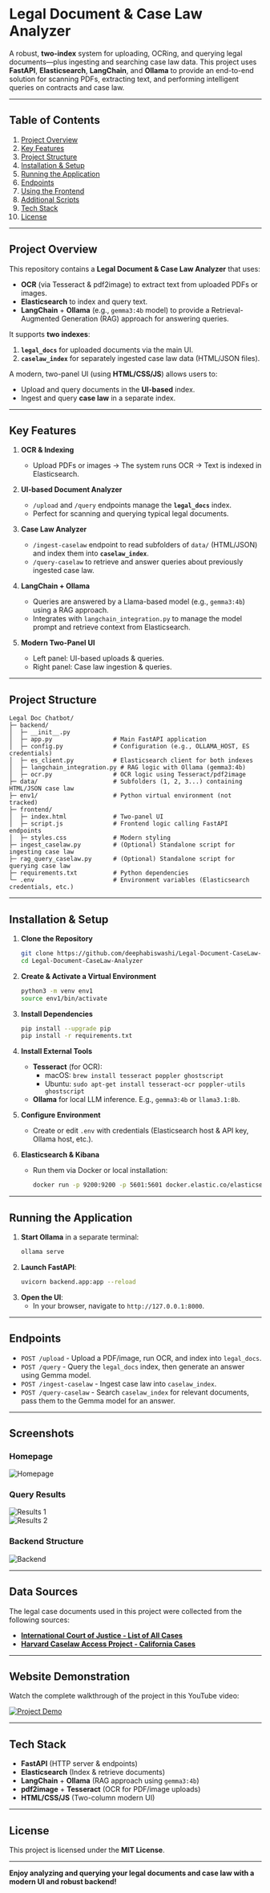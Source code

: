 # Legal Document & Case Law Analyzer

A robust, **two-index** system for uploading, OCRing, and querying legal documents—plus ingesting and searching case law data. This project uses **FastAPI**, **Elasticsearch**, **LangChain**, and **Ollama** to provide an end-to-end solution for scanning PDFs, extracting text, and performing intelligent queries on contracts and case law.

---

## Table of Contents
1. [Project Overview](#project-overview)  
2. [Key Features](#key-features)  
3. [Project Structure](#project-structure)  
4. [Installation & Setup](#installation--setup)  
5. [Running the Application](#running-the-application)  
6. [Endpoints](#endpoints)  
7. [Using the Frontend](#using-the-frontend)  
8. [Additional Scripts](#additional-scripts)  
9. [Tech Stack](#tech-stack)  
10. [License](#license)

---

## Project Overview
This repository contains a **Legal Document & Case Law Analyzer** that uses:
- **OCR** (via Tesseract & pdf2image) to extract text from uploaded PDFs or images.
- **Elasticsearch** to index and query text.
- **LangChain** + **Ollama** (e.g., `gemma3:4b` model) to provide a Retrieval-Augmented Generation (RAG) approach for answering queries.

It supports **two indexes**:
1. **`legal_docs`** for uploaded documents via the main UI.  
2. **`caselaw_index`** for separately ingested case law data (HTML/JSON files).

A modern, two-panel UI (using **HTML/CSS/JS**) allows users to:
- Upload and query documents in the **UI-based** index.
- Ingest and query **case law** in a separate index.

---

## Key Features
1. **OCR & Indexing**  
   - Upload PDFs or images → The system runs OCR → Text is indexed in Elasticsearch.

2. **UI-based Document Analyzer**  
   - `/upload` and `/query` endpoints manage the **`legal_docs`** index.  
   - Perfect for scanning and querying typical legal documents.

3. **Case Law Analyzer**  
   - `/ingest-caselaw` endpoint to read subfolders of `data/` (HTML/JSON) and index them into **`caselaw_index`**.  
   - `/query-caselaw` to retrieve and answer queries about previously ingested case law.

4. **LangChain + Ollama**  
   - Queries are answered by a Llama-based model (e.g., `gemma3:4b`) using a RAG approach.  
   - Integrates with `langchain_integration.py` to manage the model prompt and retrieve context from Elasticsearch.

5. **Modern Two-Panel UI**  
   - Left panel: UI-based uploads & queries.  
   - Right panel: Case law ingestion & queries.

---

## Project Structure
```
Legal Doc Chatbot/
├─ backend/
│  ├─ __init__.py
│  ├─ app.py                 # Main FastAPI application
│  ├─ config.py              # Configuration (e.g., OLLAMA_HOST, ES credentials)
│  ├─ es_client.py           # Elasticsearch client for both indexes
│  ├─ langchain_integration.py # RAG logic with Ollama (gemma3:4b)
│  ├─ ocr.py                 # OCR logic using Tesseract/pdf2image
├─ data/                     # Subfolders (1, 2, 3...) containing HTML/JSON case law
├─ env1/                     # Python virtual environment (not tracked)
├─ frontend/
│  ├─ index.html             # Two-panel UI
│  ├─ script.js              # Frontend logic calling FastAPI endpoints
│  ├─ styles.css             # Modern styling
├─ ingest_caselaw.py         # (Optional) Standalone script for ingesting case law
├─ rag_query_caselaw.py      # (Optional) Standalone script for querying case law
├─ requirements.txt          # Python dependencies
└─ .env                      # Environment variables (Elasticsearch credentials, etc.)
```

---

## Installation & Setup
1. **Clone the Repository**  
   ```bash
   git clone https://github.com/deephabiswashi/Legal-Document-CaseLaw-Analyzer.git
   cd Legal-Document-CaseLaw-Analyzer
   ```

2. **Create & Activate a Virtual Environment**  
   ```bash
   python3 -m venv env1
   source env1/bin/activate
   ```

3. **Install Dependencies**  
   ```bash
   pip install --upgrade pip
   pip install -r requirements.txt
   ```

4. **Install External Tools**  
   - **Tesseract** (for OCR):  
     - macOS: `brew install tesseract poppler ghostscript`  
     - Ubuntu: `sudo apt-get install tesseract-ocr poppler-utils ghostscript`  
   - **Ollama** for local LLM inference. E.g., `gemma3:4b` or `llama3.1:8b`.

5. **Configure Environment**  
   - Create or edit `.env` with credentials (Elasticsearch host & API key, Ollama host, etc.).
   
6. **Elasticsearch & Kibana**  
   - Run them via Docker or local installation:
     ```bash
     docker run -p 9200:9200 -p 5601:5601 docker.elastic.co/elasticsearch/elasticsearch:8.17.3
     ```

---

## Running the Application
1. **Start Ollama** in a separate terminal:
   ```bash
   ollama serve
   ```
2. **Launch FastAPI**:
   ```bash
   uvicorn backend.app:app --reload
   ```
3. **Open the UI**:
   - In your browser, navigate to `http://127.0.0.1:8000`.

---

## Endpoints
- `POST /upload` - Upload a PDF/image, run OCR, and index into `legal_docs`.
- `POST /query` - Query the `legal_docs` index, then generate an answer using Gemma model.
- `POST /ingest-caselaw` - Ingest case law into `caselaw_index`.
- `POST /query-caselaw` - Search `caselaw_index` for relevant documents, pass them to the Gemma model for an answer.

---

## Screenshots  

### Homepage  
![Homepage](screenshots/homepage.png)  

### Query Results  
![Results 1](screenshots/results1.png)  
![Results 2](screenshots/results2.png)  

### Backend Structure  
![Backend](screenshots/backend.png) 

---

## Data Sources  

The legal case documents used in this project were collected from the following sources:  

- **[International Court of Justice - List of All Cases](https://www.icj-cij.org/list-of-all-cases)**  
- **[Harvard Caselaw Access Project - California Cases](https://case.law/caselaw/#california)**  

---

## Website Demonstration  

Watch the complete walkthrough of the project in this YouTube video:  

[![Project Demo](https://img.youtube.com/vi/YbtQHw9PS0c/0.jpg)](https://youtu.be/YbtQHw9PS0c?si=4gwfgSf9rfQTHy7s)  

---

## Tech Stack
- **FastAPI** (HTTP server & endpoints)  
- **Elasticsearch** (Index & retrieve documents)  
- **LangChain** + **Ollama** (RAG approach using `gemma3:4b`)  
- **pdf2image** + **Tesseract** (OCR for PDF/image uploads)  
- **HTML/CSS/JS** (Two-column modern UI)  

---

## License
This project is licensed under the **MIT License**.

---

**Enjoy analyzing and querying your legal documents and case law with a modern UI and robust backend!**

